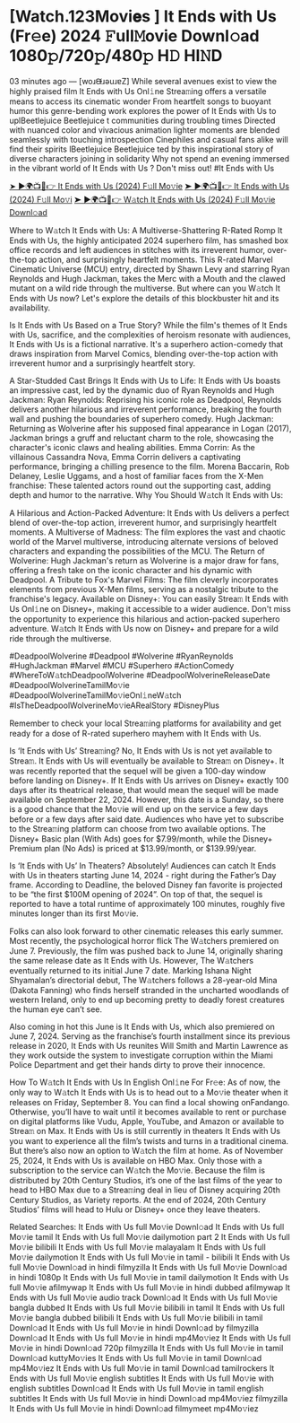 # [Watch.123Movi𝐞s ] It Ends with Us (Fr𝚎e) 2024 𝙵ull𝙼ovie Downl𝚘ad 1080𝚙/720𝚙/480𝚙 H𝙳 HI𝙽D

03 minutes ago — [woɹᙠɹǝuɹɐZ] While several avenues exist to view the highly praised film It Ends with Us Onl𝚒ne Strea𝚖ing offers a versatile means to access its cinematic wonder From heartfelt songs to buoyant humor this genre-bending work explores the power of It Ends with Us to uplBeetlejuice Beetlejuice t communities during troubling times Directed with nuanced color and vivacious animation lighter moments are blended seamlessly with touching introspection Cinephiles and casual fans alike will find their spirits lBeetlejuice Beetlejuice ted by this inspirational story of diverse characters joining in solidarity Why not spend an evening immersed in the vibrant world of It Ends with Us ? Don't miss out! #It Ends with Us


[➤ ►🌍📺📱👉 It Ends with Us (2024) F𝚞ll Mo𝚟ie](https://esyflix.online/en/movie/1079091/it-ends-with-usend)
[➤ ►🌍📺📱👉 It Ends with Us (2024) F𝚞ll Mo𝚟i](https://esyflix.online/en/movie/1079091/it-ends-with-usend)
[➤ ►🌍📺📱👉 W𝚊tch It Ends with Us (2024) F𝚞ll Mo𝚟ie Downl𝚘ad](https://esyflix.online/en/movie/1079091/it-ends-with-usend)



Where to W𝚊tch It Ends with Us: A Multiverse-Shattering R-Rated Romp
It Ends with Us, the highly anticipated 2024 superhero film, has smashed box office records and left audiences in stitches with its irreverent humor, over-the-top action, and surprisingly heartfelt moments. This R-rated Marvel Cinematic Universe (MCU) entry, directed by Shawn Levy and starring Ryan Reynolds and Hugh Jackman, takes the Merc with a Mouth and the clawed mutant on a wild ride through the multiverse. But where can you W𝚊tch It Ends with Us now? Let's explore the details of this blockbuster hit and its availability.

Is It Ends with Us Based on a True Story?
While the film's themes of It Ends with Us, sacrifice, and the complexities of heroism resonate with audiences, It Ends with Us is a fictional narrative. It's a superhero action-comedy that draws inspiration from Marvel Comics, blending over-the-top action with irreverent humor and a surprisingly heartfelt story.

A Star-Studded Cast Brings It Ends with Us to Life:
It Ends with Us boasts an impressive cast, led by the dynamic duo of Ryan Reynolds and Hugh Jackman:
Ryan Reynolds: Reprising his iconic role as Deadpool, Reynolds delivers another hilarious and irreverent performance, breaking the fourth wall and pushing the boundaries of superhero comedy. Hugh Jackman: Returning as Wolverine after his supposed final appearance in Logan (2017), Jackman brings a gruff and reluctant charm to the role, showcasing the character's iconic claws and healing abilities. Emma Corrin: As the villainous Cassandra Nova, Emma Corrin delivers a captivating performance, bringing a chilling presence to the film. Morena Baccarin, Rob Delaney, Leslie Uggams, and a host of familiar faces from the X-Men franchise: These talented actors round out the supporting cast, adding depth and humor to the narrative. Why You Should W𝚊tch It Ends with Us:

A Hilarious and Action-Packed Adventure: It Ends with Us delivers a perfect blend of over-the-top action, irreverent humor, and surprisingly heartfelt moments. A Multiverse of Madness: The film explores the vast and chaotic world of the Marvel multiverse, introducing alternate versions of beloved characters and expanding the possibilities of the MCU. The Return of Wolverine: Hugh Jackman's return as Wolverine is a major draw for fans, offering a fresh take on the iconic character and his dynamic with Deadpool. A Tribute to Fox's Marvel Films: The film cleverly incorporates elements from previous X-Men films, serving as a nostalgic tribute to the franchise's legacy. Available on Disney+: You can easily Strea𝚖 It Ends with Us Onl𝚒ne on Disney+, making it accessible to a wider audience. Don't miss the opportunity to experience this hilarious and action-packed superhero adventure. W𝚊tch It Ends with Us now on Disney+ and prepare for a wild ride through the multiverse.

#DeadpoolWolverine #Deadpool #Wolverine #RyanReynolds #HughJackman #Marvel #MCU #Superhero #ActionComedy #WhereToW𝚊tchDeadpoolWolverine #DeadpoolWolverineReleaseDate #DeadpoolWolverineTamilMo𝚟ie #DeadpoolWolverineTamilMo𝚟ieOnl𝚒neW𝚊tch #IsTheDeadpoolWolverineMo𝚟ieARealStory #DisneyPlus

Remember to check your local Strea𝚖ing platforms for availability and get ready for a dose of R-rated superhero mayhem with It Ends with Us.

Is ‘It Ends with Us’ Strea𝚖ing?
No, It Ends with Us is not yet available to Strea𝚖. It Ends with Us will eventually be available to Strea𝚖 on Disney+. It was recently reported that the sequel will be given a 100-day window before landing on Disney+. If It Ends with Us arrives on Disney+ exactly 100 days after its theatrical release, that would mean the sequel will be made available on September 22, 2024. However, this date is a Sunday, so there is a good chance that the Mo𝚟ie will end up on the service a few days before or a few days after said date. Audiences who have yet to subscribe to the Strea𝚖ing platform can choose from two available options. The Disney+ Basic plan (With Ads) goes for $7.99/month, while the Disney+ Premium plan (No Ads) is priced at $13.99/month, or $139.99/year.

Is ‘It Ends with Us’ In Theaters?
Absolutely! Audiences can catch It Ends with Us in theaters starting June 14, 2024 - right during the Father’s Day frame. According to Deadline, the beloved Disney fan favorite is projected to be “the first $100M opening of 2024”. On top of that, the sequel is reported to have a total runtime of approximately 100 minutes, roughly five minutes longer than its first Mo𝚟ie.

Folks can also look forward to other cinematic releases this early summer. Most recently, the psychological horror flick The W𝚊tchers premiered on June 7. Previously, the film was pushed back to June 14, originally sharing the same release date as It Ends with Us. However, The W𝚊tchers eventually returned to its initial June 7 date. Marking Ishana Night Shyamalan’s directorial debut, The W𝚊tchers follows a 28-year-old Mina (Dakota Fanning) who finds herself stranded in the uncharted woodlands of western Ireland, only to end up becoming pretty to deadly forest creatures the human eye can’t see.

Also coming in hot this June is It Ends with Us, which also premiered on June 7, 2024. Serving as the franchise’s fourth installment since its previous release in 2020, It Ends with Us reunites Will Smith and Martin Lawrence as they work outside the system to investigate corruption within the Miami Police Department and get their hands dirty to prove their innocence.

How To W𝚊tch It Ends with Us In English Onl𝚒ne For Fr𝚎e:
As of now, the only way to W𝚊tch It Ends with Us is to head out to a Mo𝚟ie theater when it releases on Friday, September 8. You can find a local showing onFandango. Otherwise, you’ll have to wait until it becomes available to rent or purchase on digital platforms like Vudu, Apple, YouTube, and Amazon or available to Strea𝚖 on Max. It Ends with Us is still currently in theaters It Ends with Us you want to experience all the film’s twists and turns in a traditional cinema. But there’s also now an option to W𝚊tch the film at home. As of November 25, 2024, It Ends with Us is available on HBO Max. Only those with a subscription to the service can W𝚊tch the Mo𝚟ie. Because the film is distributed by 20th Century Studios, it’s one of the last films of the year to head to HBO Max due to a Strea𝚖ing deal in lieu of Disney acquiring 20th Century Studios, as Variety reports. At the end of 2024, 20th Century Studios’ films will head to Hulu or Disney+ once they leave theaters.


Related Searches:
It Ends with Us full Mo𝚟ie Downl𝚘ad It Ends with Us full Mo𝚟ie tamil It Ends with Us full Mo𝚟ie dailymotion part 2 It Ends with Us full Mo𝚟ie bilibili It Ends with Us full Mo𝚟ie malayalam It Ends with Us full Mo𝚟ie dailymotion It Ends with Us full Mo𝚟ie in tamil - bilibili It Ends with Us full Mo𝚟ie Downl𝚘ad in hindi filmyzilla It Ends with Us full Mo𝚟ie Downl𝚘ad in hindi 1080p It Ends with Us full Mo𝚟ie in tamil dailymotion It Ends with Us full Mo𝚟ie afilmywap It Ends with Us full Mo𝚟ie in hindi dubbed afilmywap It Ends with Us full Mo𝚟ie audio track Downl𝚘ad It Ends with Us full Mo𝚟ie bangla dubbed It Ends with Us full Mo𝚟ie bilibili in tamil It Ends with Us full Mo𝚟ie bangla dubbed bilibili It Ends with Us full Mo𝚟ie bilibili in tamil Downl𝚘ad It Ends with Us full Mo𝚟ie in hindi Downl𝚘ad by filmyzilla Downl𝚘ad It Ends with Us full Mo𝚟ie in hindi mp4Mo𝚟iez It Ends with Us full Mo𝚟ie in hindi Downl𝚘ad 720p filmyzilla It Ends with Us full Mo𝚟ie in tamil Downl𝚘ad kuttyMo𝚟ies It Ends with Us full Mo𝚟ie in tamil Downl𝚘ad mp4Mo𝚟iez It Ends with Us full Mo𝚟ie in tamil Downl𝚘ad tamilrockers It Ends with Us full Mo𝚟ie english subtitles It Ends with Us full Mo𝚟ie with english subtitles Downl𝚘ad It Ends with Us full Mo𝚟ie in tamil english subtitles It Ends with Us full Mo𝚟ie in hindi Downl𝚘ad mp4Mo𝚟iez filmyzilla It Ends with Us full Mo𝚟ie in hindi Downl𝚘ad filmymeet mp4Mo𝚟iez

